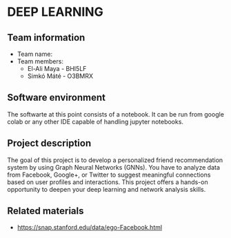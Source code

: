 # DEEP LEARNING
## Team information

 - Team name:
 - Team members:
   - El-Ali Maya - BHI5LF
    - Simkó Máté - O3BMRX

## Software environment
 
The softwarte at this point consists of a notebook. It can be run from google colab or any other IDE capable of handling jupyter notebooks.

## Project description

The goal of this project is to develop a personalized friend recommendation system by using Graph Neural Networks (GNNs). You have to analyze data from Facebook, Google+, or Twitter to suggest meaningful connections based on user profiles and interactions. This project offers a hands-on opportunity to deepen your deep learning and network analysis skills. 

## Related materials

- https://snap.stanford.edu/data/ego-Facebook.html 

